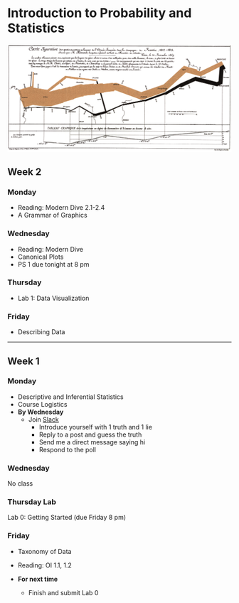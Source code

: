 # Introduction to Probability and Statistics

![](slides/files/minard.png)


## Week 2

### Monday

- Reading: Modern Dive 2.1-2.4
- A Grammar of Graphics

### Wednesday

- Reading: Modern Dive 
- Canonical Plots
- PS 1 due tonight at 8 pm

### Thursday

- Lab 1: Data Visualization

### Friday

- Describing Data



* * *

## Week 1

### Monday

- Descriptive and Inferential Statistics
- Course Logistics
- **By Wednesday**
    - Join [Slack](https://join.slack.com/t/reed-stats-ds/shared_invite/enQtOTEwMDQyODkzNjUwLTM1MWNjZjQ5NTA5ZmMyMmQ4ZjhhYTk1Y2ZkMDE0NjRlZDBhMmE4OTg4OWJjNWUzNTFlOGIzYjE5NjA0ZmM0YzM)
        - Introduce yourself with 1 truth and 1 lie
        - Reply to a post and guess the truth
        - Send me a direct message saying hi
        - Respond to the poll

### Wednesday

No class

### Thursday Lab

Lab 0: Getting Started (due Friday 8 pm)

### Friday

- Taxonomy of Data
- Reading: OI 1.1, 1.2

- **For next time**
    - Finish and submit Lab 0